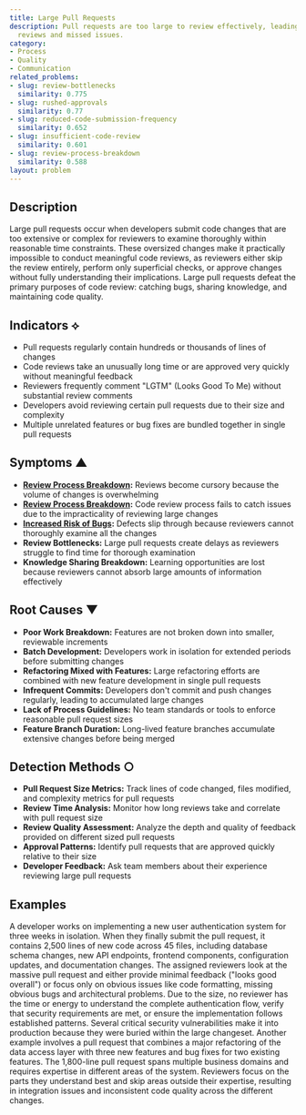 ```yaml
---
title: Large Pull Requests
description: Pull requests are too large to review effectively, leading to superficial
  reviews and missed issues.
category:
- Process
- Quality
- Communication
related_problems:
- slug: review-bottlenecks
  similarity: 0.775
- slug: rushed-approvals
  similarity: 0.77
- slug: reduced-code-submission-frequency
  similarity: 0.652
- slug: insufficient-code-review
  similarity: 0.601
- slug: review-process-breakdown
  similarity: 0.588
layout: problem
---
```


## Description

Large pull requests occur when developers submit code changes that are too extensive or complex for reviewers to examine thoroughly within reasonable time constraints. These oversized changes make it practically impossible to conduct meaningful code reviews, as reviewers either skip the review entirely, perform only superficial checks, or approve changes without fully understanding their implications. Large pull requests defeat the primary purposes of code review: catching bugs, sharing knowledge, and maintaining code quality.

## Indicators ⟡
- Pull requests regularly contain hundreds or thousands of lines of changes
- Code reviews take an unusually long time or are approved very quickly without meaningful feedback
- Reviewers frequently comment "LGTM" (Looks Good To Me) without substantial review comments
- Developers avoid reviewing certain pull requests due to their size and complexity
- Multiple unrelated features or bug fixes are bundled together in single pull requests

## Symptoms ▲
- **[Review Process Breakdown](review-process-breakdown.md):** Reviews become cursory because the volume of changes is overwhelming
- **[Review Process Breakdown](review-process-breakdown.md):** Code review process fails to catch issues due to the impracticality of reviewing large changes
- **[Increased Risk of Bugs](increased-risk-of-bugs.md):** Defects slip through because reviewers cannot thoroughly examine all the changes
- **Review Bottlenecks:** Large pull requests create delays as reviewers struggle to find time for thorough examination
- **Knowledge Sharing Breakdown:** Learning opportunities are lost because reviewers cannot absorb large amounts of information effectively

## Root Causes ▼
- **Poor Work Breakdown:** Features are not broken down into smaller, reviewable increments
- **Batch Development:** Developers work in isolation for extended periods before submitting changes
- **Refactoring Mixed with Features:** Large refactoring efforts are combined with new feature development in single pull requests
- **Infrequent Commits:** Developers don't commit and push changes regularly, leading to accumulated large changes
- **Lack of Process Guidelines:** No team standards or tools to enforce reasonable pull request sizes
- **Feature Branch Duration:** Long-lived feature branches accumulate extensive changes before being merged

## Detection Methods ○
- **Pull Request Size Metrics:** Track lines of code changed, files modified, and complexity metrics for pull requests
- **Review Time Analysis:** Monitor how long reviews take and correlate with pull request size
- **Review Quality Assessment:** Analyze the depth and quality of feedback provided on different sized pull requests
- **Approval Patterns:** Identify pull requests that are approved quickly relative to their size
- **Developer Feedback:** Ask team members about their experience reviewing large pull requests

## Examples

A developer works on implementing a new user authentication system for three weeks in isolation. When they finally submit the pull request, it contains 2,500 lines of new code across 45 files, including database schema changes, new API endpoints, frontend components, configuration updates, and documentation changes. The assigned reviewers look at the massive pull request and either provide minimal feedback ("looks good overall") or focus only on obvious issues like code formatting, missing obvious bugs and architectural problems. Due to the size, no reviewer has the time or energy to understand the complete authentication flow, verify that security requirements are met, or ensure the implementation follows established patterns. Several critical security vulnerabilities make it into production because they were buried within the large changeset. Another example involves a pull request that combines a major refactoring of the data access layer with three new features and bug fixes for two existing features. The 1,800-line pull request spans multiple business domains and requires expertise in different areas of the system. Reviewers focus on the parts they understand best and skip areas outside their expertise, resulting in integration issues and inconsistent code quality across the different changes.